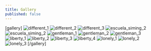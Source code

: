 ```yaml
---
title: Gallery
published: false
---
```


[gallery]
![different_1](different_1.jpg "different 1")
![different_2](different_2.jpg "different 2")
![different_3](different_3.jpg "different 3")
![escuela_siming_2](escuela_siming_1.jpg "escuela siming 1")
![escuela_siming_2](escuela_siming_2.jpg "escuela siming 2")
![gentleman_1](gentleman_1.jpg "gentleman 1")
![gentleman_2](gentleman_2.jpg "gentleman 2")
![gentleman_3](gentleman_3.jpg "gentleman 3")
![liberty_1](liberty_1.jpg "liberty 1")
![liberty_2](liberty_2.jpg "liberty 2")
![liberty_3](liberty_3.jpg "liberty 3")
![liberty_4](liberty_4.jpg "liberty 4")
![lonely_1](lonely_1.jpg "lonely 1")
![lonely_2](lonely_2.jpg "lonely 2")
![lonely_3](lonely_3.jpg "lonely 3")
[/gallery]